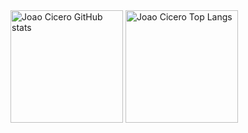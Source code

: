 <div>
  <img src='https://github-readme-stats.vercel.app/api?username=jvcmtr&show_icons=true&theme=radical' alt='Joao Cicero GitHub stats' style='height:180px'>
  <img src='https://github-readme-stats.vercel.app/api/top-langs/?username=jvcmtr&theme=radical&layout=compact' alt='Joao Cicero Top Langs' style='height:180px'>
</div>
